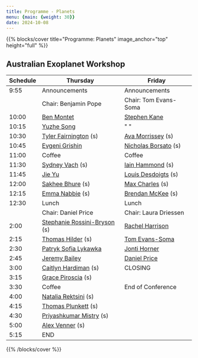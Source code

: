 ```yaml
---
title: Programme - Planets
menu: {main: {weight: 30}}
date: 2024-10-08
---
```


{{% blocks/cover title="Programme: Planets" image_anchor="top" height="full" %}}

## Australian Exoplanet Workshop

| Schedule | Thursday | Friday |
| -------- | ---------------- | ---------------- |
| 9:55 | Announcements | Announcements |
| | Chair: Benjamin Pope | Chair: Tom Evans-Soma |
| 10:00 | [Ben Montet](speakers/ben-montet/_index.md) | [Stephen Kane](speakers/stephen-kane/_index.md) |
| 10:15 | [Yuzhe Song](speakers/yuzhe-song/_index.md) | " " |
| 10:30 | [Tyler Fairnington](speakers/tyler-fairnington/_index.md) (s) | [Ava Morrissey](speakers/ava-morrissey/_index.md) (s) |
| 10:45 | [Evgeni Grishin](speakers/evgeni-grishin/_index.md) | [Nicholas Borsato](speakers/nicholas-borsato/_index.md) (s) |
| 11:00 | Coffee | Coffee |
| 11:30 | [Sydney Vach](speakers/sydney-vach/_index.md) (s) | [Iain Hammond](speakers/iain-hammond/_index.md) (s) |
| 11:45 | [Jie Yu](speakers/jie-yu/_index.md) | [Louis Desdoigts](speakers/louis-desdoigts/_index.md) (s) |
| 12:00 | [Sakhee Bhure](speakers/sakhee-bhure/_index.md) (s) | [Max Charles](speakers/max-charles/_index.md) (s)  |
| 12:15 | [Emma Nabbie](speakers/emma-nabbie/_index.md) (s) | [Brendan McKee](speakers/brendan-mckee/_index.md) (s) |
| 12:30 | Lunch | Lunch |
| | Chair: Daniel Price | Chair: Laura Driessen |
| 2:00 | [Stephanie Rossini-Bryson](speakers/stephanie-rossini-bryson/_index.md) (s) | [Rachel Harrison](speakers/rachel-harrison/_index.md) |
| 2:15 | [Thomas Hilder](speakers/thomas-hilder/_index.md) (s) | [Tom Evans-Soma](speakers/tom-evans-soma/_index.md) |
| 2:30 | [Patryk Sofia Lykawka](speakers/patryk-sofia-lykawka/_index.md) | [Jonti Horner](speakers/jonti-horner/_index.md) |
| 2:45 | [Jeremy Bailey](speakers/jeremy-bailey/_index.md) | [Daniel Price](speakers/daniel-price/_index.md) |
| 3:00 | [Caitlyn Hardiman](speakers/caitlyn-hardiman/_index.md) (s) | CLOSING  |
| 3:15 | [Grace Piroscia](speakers/grace-piroscia/_index.md) (s) |  |
| 3:30 | Coffee | End of Conference |
| 4:00 | [Natalia Rektsini](speakers/natalia-rektsini/_index.md) (s) | |
| 4:15 | [Thomas Plunkett](speakers/thomas-plunkett/_index.md) (s) | |
| 4:30 | [Priyashkumar Mistry](speakers/priyashkumar-mistry/_index.md) (s) | |
| 5:00 | [Alex Venner](speakers/alex-venner/_index.md) (s) | |
| 5:15 | END | |
{{% /blocks/cover %}}
